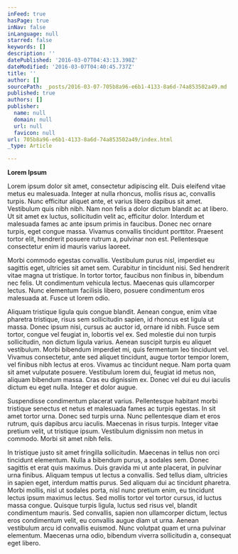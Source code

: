 ```yaml
---
inFeed: true
hasPage: true
inNav: false
inLanguage: null
starred: false
keywords: []
description: ''
datePublished: '2016-03-07T04:43:13.398Z'
dateModified: '2016-03-07T04:40:45.737Z'
title: ''
author: []
sourcePath: _posts/2016-03-07-705b8a96-e6b1-4133-8a6d-74a853502a49.md
published: true
authors: []
publisher:
  name: null
  domain: null
  url: null
  favicon: null
url: 705b8a96-e6b1-4133-8a6d-74a853502a49/index.html
_type: Article

---
```

**Lorem Ipsum**

Lorem ipsum dolor sit amet, consectetur adipiscing elit. Duis eleifend vitae metus eu malesuada. Integer at nulla rhoncus, mollis risus ac, convallis turpis. Nunc efficitur aliquet ante, et varius libero dapibus sit amet. Vestibulum quis nibh nibh. Nam non felis a dolor dictum blandit ac at libero. Ut sit amet ex luctus, sollicitudin velit ac, efficitur dolor. Interdum et malesuada fames ac ante ipsum primis in faucibus. Donec nec ornare turpis, eget congue massa. Vivamus convallis tincidunt porttitor. Praesent tortor elit, hendrerit posuere rutrum a, pulvinar non est. Pellentesque consectetur enim id mauris varius laoreet.

Morbi commodo egestas convallis. Vestibulum purus nisl, imperdiet eu sagittis eget, ultricies sit amet sem. Curabitur in tincidunt nisi. Sed hendrerit vitae magna ut tristique. In tortor tortor, faucibus non finibus in, bibendum nec felis. Ut condimentum vehicula lectus. Maecenas quis ullamcorper lectus. Nunc elementum facilisis libero, posuere condimentum eros malesuada at. Fusce ut lorem odio.

Aliquam tristique ligula quis congue blandit. Aenean congue, enim vitae pharetra tristique, risus sem sollicitudin sapien, id rhoncus est ligula ut massa. Donec ipsum nisi, cursus ac auctor id, ornare id nibh. Fusce sem tortor, congue vel feugiat in, lobortis vel ex. Sed molestie dui non turpis sollicitudin, non dictum ligula varius. Aenean suscipit turpis eu aliquet vestibulum. Morbi bibendum imperdiet mi, quis fermentum leo tincidunt vel. Vivamus consectetur, ante sed aliquet tincidunt, augue tortor tempor lorem, vel finibus nibh lectus at eros. Vivamus ac tincidunt neque. Nam porta quam sit amet vulputate posuere. Vestibulum lorem dui, feugiat id metus non, aliquam bibendum massa. Cras eu dignissim ex. Donec vel dui eu dui iaculis dictum eu eget nulla. Integer et dolor augue.

Suspendisse condimentum placerat varius. Pellentesque habitant morbi tristique senectus et netus et malesuada fames ac turpis egestas. In sit amet tortor urna. Donec sed turpis urna. Nunc pellentesque diam et eros rutrum, quis dapibus arcu iaculis. Maecenas in risus turpis. Integer vitae pretium velit, ut tristique ipsum. Vestibulum dignissim non metus in commodo. Morbi sit amet nibh felis.

In tristique justo sit amet fringilla sollicitudin. Maecenas in tellus non orci tincidunt elementum. Nulla a bibendum purus, a sodales sem. Donec sagittis et erat quis maximus. Duis gravida mi ut ante placerat, in pulvinar urna finibus. Aliquam tempus ut lectus a convallis. Sed tellus diam, ultricies in sapien eget, interdum mattis purus. Sed aliquam dui ac tincidunt pharetra. Morbi mollis, nisl ut sodales porta, nisl nunc pretium enim, eu tincidunt lectus ipsum maximus lectus. Sed mollis tortor vel tortor cursus, id luctus massa congue. Quisque turpis ligula, luctus sed risus vel, blandit condimentum mauris. Sed convallis, sapien non ullamcorper dictum, lectus eros condimentum velit, eu convallis augue diam ut urna. Aenean vestibulum arcu id convallis euismod. Nunc volutpat quam et urna pulvinar elementum. Maecenas urna odio, bibendum viverra sollicitudin a, consequat eget libero.